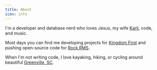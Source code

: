 ```yaml
---
title: About
icon: info
---
```


I'm a developer and database nerd who loves Jesus, my wife [Karli](http://instagram.com/karlijstevens), code, and music.

Most days you can find me developing projects for [Kingdom First](https://kingdomfirstsolutions.com) and pushing open-source code for [Rock RMS](http://rockrms.com).

When I'm not writing code, I love kayaking, hiking, or cycling around beautiful [Greenville, SC](http://lifeingreenville.com).

